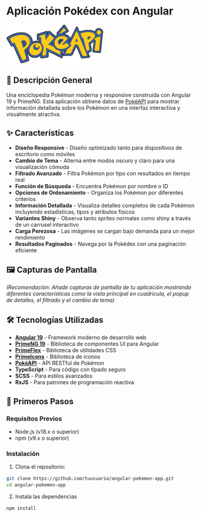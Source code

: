 # Aplicación Pokédex con Angular

![Pokédex](https://raw.githubusercontent.com/PokeAPI/media/master/logo/pokeapi_256.png)

## 📝 Descripción General

Una enciclopedia Pokémon moderna y responsive construida con Angular 19 y PrimeNG. Esta aplicación obtiene datos de [PokéAPI](https://pokeapi.co/) para mostrar información detallada sobre los Pokémon en una interfaz interactiva y visualmente atractiva.

## ✨ Características

- **Diseño Responsive** - Diseño optimizado tanto para dispositivos de escritorio como móviles
- **Cambio de Tema** - Alterna entre modos oscuro y claro para una visualización cómoda
- **Filtrado Avanzado** - Filtra Pokémon por tipo con resultados en tiempo real
- **Función de Búsqueda** - Encuentra Pokémon por nombre o ID
- **Opciones de Ordenamiento** - Organiza los Pokémon por diferentes criterios
- **Información Detallada** - Visualiza detalles completos de cada Pokémon incluyendo estadísticas, tipos y atributos físicos
- **Variantes Shiny** - Observa tanto sprites normales como shiny a través de un carrusel interactivo
- **Carga Perezosa** - Las imágenes se cargan bajo demanda para un mejor rendimiento
- **Resultados Paginados** - Navega por la Pokédex con una paginación eficiente

## 🖼️ Capturas de Pantalla

_(Recomendación: Añade capturas de pantalla de tu aplicación mostrando diferentes características como la vista principal en cuadrícula, el popup de detalles, el filtrado y el cambio de tema)_

## 🛠️ Tecnologías Utilizadas

- **[Angular 19](https://angular.io/)** - Framework moderno de desarrollo web
- **[PrimeNG 19](https://primeng.org/)** - Biblioteca de componentes UI para Angular
- **[PrimeFlex](https://primeflex.org/)** - Biblioteca de utilidades CSS
- **[PrimeIcons](https://primeng.org/icons)** - Biblioteca de iconos
- **[PokéAPI](https://pokeapi.co/)** - API RESTful de Pokémon
- **TypeScript** - Para código con tipado seguro
- **SCSS** - Para estilos avanzados
- **RxJS** - Para patrones de programación reactiva

## 🚀 Primeros Pasos

### Requisitos Previos

- Node.js (v18.x o superior)
- npm (v9.x o superior)

### Instalación

1. Clona el repositorio:

```bash
git clone https://github.com/tuusuario/angular-pokemon-app.git
cd angular-pokemon-app
```
2. Instala las dependencias 

```bash
npm install
```